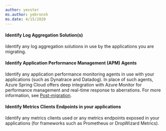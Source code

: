 ```yaml
---
author: yevster
ms.author: yebronsh
ms.date: 4/15/2020
---
```


#### Identify Log Aggregation Solution(s)

Identify any log aggregation solutions in use by the applications you are migrating.

#### Identify Application Performance Management (APM) Agents

Identify any application performance monitoring agents in use with your applications (such as Dynatrace and Datadog). In place of such agents, Azure Spring Cloud offers deep integration with Azure Monitor for performance management and real-time response to aberrations. For more information, see [Post-migration](#post-migration).

#### Identify Metrics Clients Endpoints in your applications

Identify any metrics clients used or any metrics endpoints exposed in your applications (for frameworks such as Prometheus or DropWizard Metrics).
